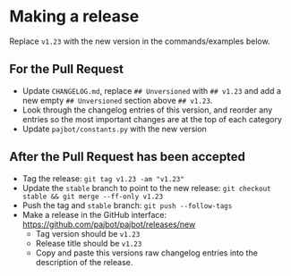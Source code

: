 # Making a release

Replace `v1.23` with the new version in the commands/examples below.

## For the Pull Request

- Update `CHANGELOG.md`, replace `## Unversioned` with `## v1.23` and add a new empty `## Unversioned` section above `## v1.23`.
- Look through the changelog entries of this version, and reorder any entries so the most important changes are at the top of each category
- Update `pajbot/constants.py` with the new version

## After the Pull Request has been accepted

- Tag the release: `git tag v1.23 -am "v1.23"`
- Update the `stable` branch to point to the new release: `git checkout stable && git merge --ff-only v1.23`
- Push the tag and `stable` branch: `git push --follow-tags`
- Make a release in the GitHub interface: https://github.com/pajbot/pajbot/releases/new
  - Tag version should be `v1.23`
  - Release title should be `v1.23`
  - Copy and paste this versions raw changelog entries into the description of the release.
